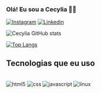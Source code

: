 
### Olá! Eu sou a Cecylia 🙋‍♀️

[![Instagram](https://img.shields.io/badge/Instagram-E4405F?style=for-the-badge&logo=instagram&logoColor=white)](https://www.instagram.com/ferreiracecylia/)
[![Linkedin](https://img.shields.io/badge/LinkedIn-0077B5?style=for-the-badge&logo=linkedin&logoColor=white)](https://www.linkedin.com/in/cecyliaferreira/)

![Cecylia GitHub stats](https://github-readme-stats.vercel.app/api?username=cecyliaf&show_icons=true&theme=synthwave)

[![Top Langs](https://github-readme-stats.vercel.app/api/top-langs/?username=cecyliaf)](https://github.com/cecyliaf/github-readme-stats)


## Tecnologias que eu uso

 <div style="display: inline_block"></br>
 <img align="center" alt="html5" src="https://img.shields.io/badge/HTML5-E34F26?style=for-the-badge&logo=html5&logoColor=white"/>
 <img align="center" alt="css" src="https://img.shields.io/badge/CSS3-1572B6?style=for-the-badge&logo=css3&logoColor=white"/>
 <img align="center" alt="javascript" src="https://img.shields.io/badge/JavaScript-F7DF1E?style=for-the-badge&logo=javascript&logoColor=black"/>
  <img align="center" alt="linux" src="https://img.shields.io/badge/Linux-FCC624?style=for-the-badge&logo=linux&logoColor=black"/>
  </div>
